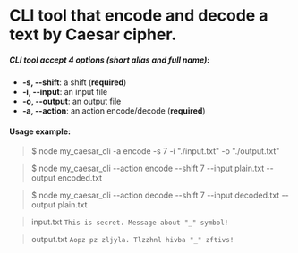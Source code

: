 # CLI tool that encode and decode a text by Caesar cipher.

##### CLI tool accept 4 options (short alias and full name):
- **-s, --shift**: a shift (**required**)
- **-i, --input**: an input file
- **-o, --output**: an output file
- **-a, --action**: an action encode/decode (**required**)

#### Usage example:
> $ node my_caesar_cli -a encode -s 7 -i "./input.txt" -o "./output.txt"

> $ node my_caesar_cli --action encode --shift 7 --input plain.txt --output encoded.txt

> $ node my_caesar_cli --action decode --shift 7 --input decoded.txt --output plain.txt

> input.txt
> `This is secret. Message about "_" symbol!`

> output.txt
> `Aopz pz zljyla. Tlzzhnl hivba "_" zftivs!`
